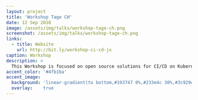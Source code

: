 ```yaml
---
layout: project
title: 'Workshop Tage CH'
date: 12 Sep 2018
image: /assets/img/talks/workshop-tage-ch.png
screenshot: /assets/img/talks/workshop-tage-ch.png
links:
  - title: Website
    url: http://bit.ly/workshop-ci-cd-jx
caption: Workshop 
description: >
  This Workshop is focused on open source solutions for CI/CD on Kubernetes.
accent_color: '#4fb1ba'
accent_image:
  background: 'linear-gradient(to bottom,#193747 0%,#233e4c 30%,#3c929e 50%,#d5d5d4 70%,#cdccc8 100%)'
  overlay:    true
---
```

